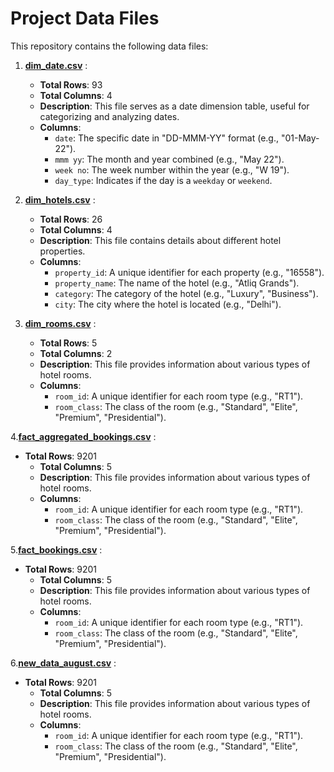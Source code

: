 # Project Data Files
This repository contains the following data files:
1. [**dim_date.csv**](https://github.com/BalagoniNuthin/Exploratory-data-analytics-in-hospitality-domain/blob/main/Datasets/dim_date.csv) : 
    - **Total Rows**: 93
   - **Total Columns**: 4
   - **Description**: This file serves as a date dimension table, useful for categorizing and analyzing dates.
   - **Columns**:
     - `date`: The specific date in "DD-MMM-YY" format (e.g., "01-May-22").
     - `mmm yy`: The month and year combined (e.g., "May 22").
     - `week no`: The week number within the year (e.g., "W 19").
     - `day_type`: Indicates if the day is a `weekday` or `weekend`.

2. [**dim_hotels.csv**](https://github.com/BalagoniNuthin/Exploratory-data-analytics-in-hospitality-domain/blob/main/Datasets/dim_hotels.csv) : 
    - **Total Rows**: 26
   - **Total Columns**: 4
   - **Description**: This file contains details about different hotel properties.
   - **Columns**:
     - `property_id`: A unique identifier for each property (e.g., "16558").
     - `property_name`: The name of the hotel (e.g., "Atliq Grands").
     - `category`: The category of the hotel (e.g., "Luxury", "Business").
     - `city`: The city where the hotel is located (e.g., "Delhi").

3. [**dim_rooms.csv**](https://github.com/BalagoniNuthin/Exploratory-data-analytics-in-hospitality-domain/blob/main/Datasets/dim_rooms.csv) : 
    - **Total Rows**: 5
   - **Total Columns**: 2
   - **Description**: This file provides information about various types of hotel rooms.
   - **Columns**:
     - `room_id`: A unique identifier for each room type (e.g., "RT1").
     - `room_class`: The class of the room (e.g., "Standard", "Elite", "Premium", "Presidential").
    
4.[**fact_aggregated_bookings.csv**](https://github.com/BalagoniNuthin/Exploratory-data-analytics-in-hospitality-domain/blob/main/Datasets/fact_aggregated_bookings.csv) :
 - **Total Rows**: 9201
   - **Total Columns**: 5
   - **Description**: This file provides information about various types of hotel rooms.
   - **Columns**:
     - `room_id`: A unique identifier for each room type (e.g., "RT1").
     - `room_class`: The class of the room (e.g., "Standard", "Elite", "Premium", "Presidential").

5.[**fact_bookings.csv**](https://github.com/BalagoniNuthin/Exploratory-data-analytics-in-hospitality-domain/blob/main/Datasets/fact_bookings.csv) :
 - **Total Rows**: 9201
   - **Total Columns**: 5
   - **Description**: This file provides information about various types of hotel rooms.
   - **Columns**:
     - `room_id`: A unique identifier for each room type (e.g., "RT1").
     - `room_class`: The class of the room (e.g., "Standard", "Elite", "Premium", "Presidential").

6.[**new_data_august.csv**](https://github.com/BalagoniNuthin/Exploratory-data-analytics-in-hospitality-domain/blob/main/Datasets/new_data_august.csv) :
 - **Total Rows**: 9201
   - **Total Columns**: 5
   - **Description**: This file provides information about various types of hotel rooms.
   - **Columns**:
     - `room_id`: A unique identifier for each room type (e.g., "RT1").
     - `room_class`: The class of the room (e.g., "Standard", "Elite", "Premium", "Presidential").
